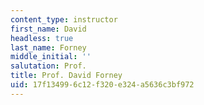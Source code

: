```yaml
---
content_type: instructor
first_name: David
headless: true
last_name: Forney
middle_initial: ''
salutation: Prof.
title: Prof. David Forney
uid: 17f13499-6c12-f320-e324-a5636c3bf972
---
```

